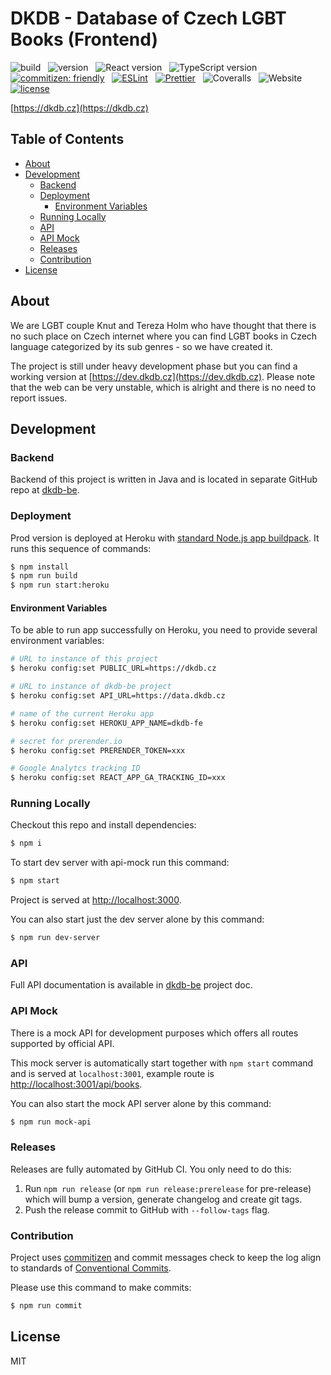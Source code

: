 # DKDB - Database of Czech LGBT Books (Frontend)

![build](https://img.shields.io/github/workflow/status/knuhol/dkdb-fe/Node%20CI)
&nbsp;
![version](https://img.shields.io/github/package-json/v/knuhol/dkdb-fe)
&nbsp;
![React version](https://img.shields.io/github/package-json/dependency-version/knuhol/dkdb-fe/react?color=%2361DBFB&label=React&logo=React)
&nbsp;
![TypeScript version](https://img.shields.io/github/package-json/dependency-version/knuhol/dkdb-fe/typescript?color=%23007acc&label=TypeScript&logo=typescript)
&nbsp;
[![commitizen: friendly](https://img.shields.io/badge/commitizen-friendly-brightgreen)](http://commitizen.github.io/cz-cli/)
&nbsp;
[![ESLint](https://img.shields.io/badge/ESLint-supported-blueviolet?logo=eslint)](https://eslint.org/)
&nbsp;
[![Prettier](https://img.shields.io/badge/Prettier-supported-violet?logo=prettier)](https://github.com/prettier/prettier)
&nbsp;
![Coveralls](https://img.shields.io/coveralls/github/knuhol/dkdb-fe?logo=coveralls)
&nbsp;
![Website](https://img.shields.io/website?url=https%3A%2F%2Fdev.dkdb.cz&logo=heroku&label=Heroku)
&nbsp;
[![license](https://img.shields.io/github/license/knuhol/dkdb-fe)](https://github.com/knuhol/dkdb-fe/blob/master/LICENSE)

[https://dkdb.cz](https://dkdb.cz)

## Table of Contents

- [About](#about)
- [Development](#development)
    - [Backend](#backend)
    - [Deployment](#deployment)
        - [Environment Variables](#environment-variables)
    - [Running Locally](#running-locally)
    - [API](#api)
    - [API Mock](#api-mock)
    - [Releases](#releases)
    - [Contribution](#contribution)
- [License](#license)
    
## About
We are LGBT couple Knut and Tereza Holm who have thought that there is no such place on Czech internet where you can find LGBT books in Czech language categorized by its sub genres - so we have created it.

The project is still under heavy development phase but you can find a working version at [https://dev.dkdb.cz](https://dev.dkdb.cz). Please note that the web can be very unstable, which is alright and there is no need to report issues.

## Development

### Backend
Backend of this project is written in Java and is located in separate GitHub repo at [dkdb-be](https://github.com/terhol/dkdb-be).

### Deployment
Prod version is deployed at Heroku with [standard Node.js app buildpack](https://devcenter.heroku.com/articles/nodejs-support). It runs this sequence of commands:
```bash
$ npm install
$ npm run build
$ npm run start:heroku
```

#### Environment Variables
To be able to run app successfully on Heroku, you need to provide several environment variables:
```bash
# URL to instance of this project
$ heroku config:set PUBLIC_URL=https://dkdb.cz

# URL to instance of dkdb-be project
$ heroku config:set API_URL=https://data.dkdb.cz

# name of the current Heroku app
$ heroku config:set HEROKU_APP_NAME=dkdb-fe

# secret for prerender.io
$ heroku config:set PRERENDER_TOKEN=xxx

# Google Analytcs tracking ID
$ heroku config:set REACT_APP_GA_TRACKING_ID=xxx
```

### Running Locally
Checkout this repo and install dependencies:

```bash
$ npm i
```

To start dev server with api-mock run this command:

```bash
$ npm start
```

Project is served at [http://localhost:3000](http://localhost:3000).

You can also start just the dev server alone by this command:

```bash
$ npm run dev-server
```

### API 
Full API documentation is available in [dkdb-be](https://github.com/terhol/dkdb-be#rest-api-documentation) project doc.

### API Mock
There is a mock API for development purposes which offers all routes supported by official API.

This mock server is automatically start together with `npm start` command and is served at `localhost:3001`, example route is [http://localhost:3001/api/books](http://localhost:3001/api/books).

You can also start the mock API server alone by this command:

```bash
$ npm run mock-api
```

### Releases
Releases are fully automated by GitHub CI. You only need to do this:

1. Run `npm run release` (or `npm run release:prerelease` for pre-release) which will bump a version, generate changelog and create git tags.
2. Push the release commit to GitHub with `--follow-tags` flag.

### Contribution
Project uses [commitizen](https://github.com/commitizen/cz-cli) and commit messages check to keep the log align to standards of [Conventional Commits](https://www.conventionalcommits.org). 

Please use this command to make commits:

```bash
$ npm run commit
```

## License
MIT
